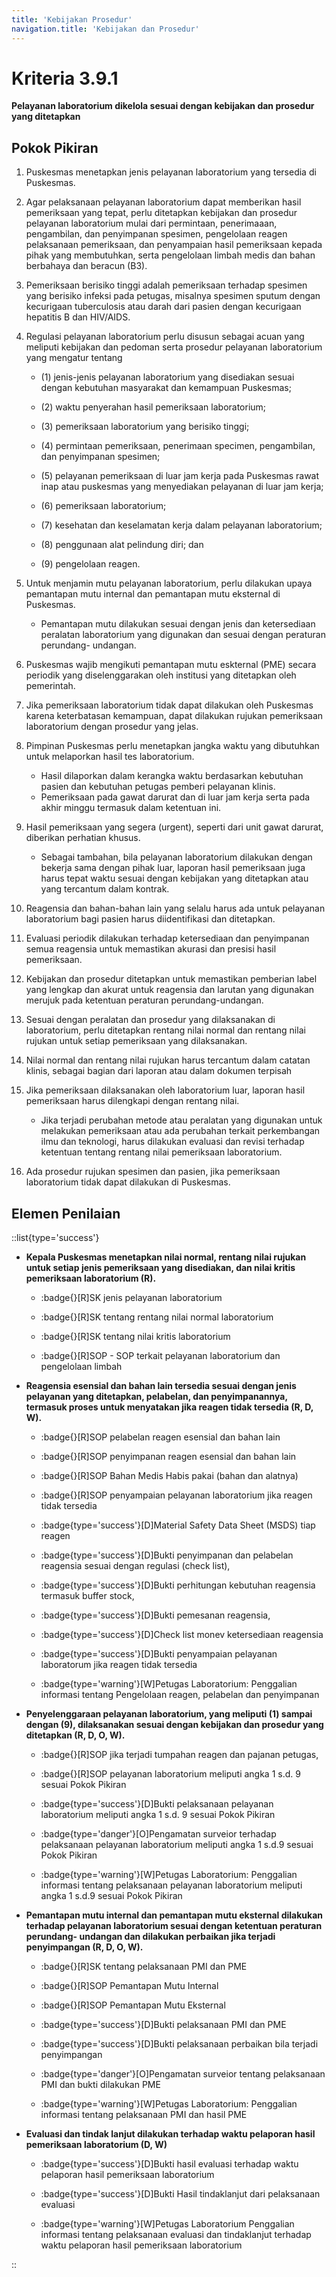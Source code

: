 ```yaml
---
title: 'Kebijakan Prosedur'
navigation.title: 'Kebijakan dan Prosedur'
---
```


# Kriteria 3.9.1 
**Pelayanan laboratorium dikelola sesuai dengan kebijakan dan prosedur yang ditetapkan** 

## Pokok Pikiran 

1. Puskesmas menetapkan jenis pelayanan laboratorium yang tersedia di Puskesmas. 

2. Agar pelaksanaan pelayanan laboratorium dapat memberikan hasil pemeriksaan yang tepat, perlu ditetapkan kebijakan dan prosedur pelayanan laboratorium mulai dari permintaan, penerimaaan, pengambilan, dan penyimpanan spesimen, pengelolaan reagen pelaksanaan pemeriksaan, dan penyampaian hasil pemeriksaan kepada pihak yang membutuhkan, serta pengelolaan limbah medis dan bahan berbahaya dan beracun (B3). 

3. Pemeriksaan berisiko tinggi adalah pemeriksaan terhadap spesimen yang berisiko infeksi pada petugas, misalnya spesimen sputum dengan kecurigaan tuberculosis atau darah dari pasien dengan kecurigaan hepatitis B dan HIV/AIDS. 

4. Regulasi pelayanan laboratorium perlu disusun  sebagai acuan yang meliputi kebijakan dan pedoman serta prosedur pelayanan laboratorium yang mengatur tentang 

    - (1) jenis-jenis pelayanan laboratorium yang disediakan sesuai dengan kebutuhan masyarakat dan kemampuan Puskesmas; 
    
    - (2) waktu 	penyerahan hasil pemeriksaan laboratorium; 

    - (3) pemeriksaan laboratorium yang berisiko tinggi; 

    - (4) permintaan pemeriksaan, penerimaan specimen, pengambilan, dan penyimpanan spesimen; 

    - (5) pelayanan pemeriksaan di luar jam kerja pada Puskesmas rawat inap atau puskesmas yang menyediakan pelayanan di luar jam kerja; 

    - (6) pemeriksaan laboratorium; 

    - (7) kesehatan dan keselamatan kerja dalam pelayanan laboratorium; 

    - (8) penggunaan alat pelindung diri; dan 

    - (9) pengelolaan reagen. 

5. Untuk menjamin mutu pelayanan laboratorium, perlu dilakukan upaya pemantapan mutu internal dan pemantapan mutu eksternal di Puskesmas. 

    - Pemantapan mutu dilakukan sesuai dengan jenis dan ketersediaan peralatan laboratorium yang digunakan dan sesuai dengan peraturan perundang- undangan. 

6. Puskesmas wajib mengikuti pemantapan mutu eskternal (PME) secara periodik yang diselenggarakan oleh institusi yang ditetapkan oleh pemerintah. 

7. Jika pemeriksaan laboratorium tidak dapat dilakukan oleh Puskesmas karena keterbatasan kemampuan, dapat dilakukan rujukan pemeriksaan laboratorium dengan prosedur yang jelas. 

8. Pimpinan Puskesmas perlu menetapkan jangka waktu yang dibutuhkan untuk melaporkan hasil tes laboratorium. 
   - Hasil dilaporkan dalam kerangka waktu berdasarkan kebutuhan pasien  dan  kebutuhan petugas pemberi pelayanan klinis. 
   - Pemeriksaan pada gawat darurat dan di luar jam kerja serta pada akhir minggu termasuk dalam ketentuan ini. 

9.  Hasil pemeriksaan yang segera (urgent), seperti dari unit gawat darurat, diberikan perhatian khusus. 
      - Sebagai tambahan, bila pelayanan laboratorium dilakukan dengan bekerja sama dengan pihak luar, laporan hasil pemeriksaan juga harus tepat waktu sesuai dengan kebijakan yang ditetapkan atau yang tercantum dalam kontrak. 
  
10. Reagensia dan bahan-bahan lain yang  selalu  harus ada untuk pelayanan laboratorium bagi pasien harus diidentifikasi dan ditetapkan. 

11. Evaluasi periodik dilakukan terhadap ketersediaan dan penyimpanan semua reagensia untuk memastikan akurasi dan presisi hasil pemeriksaan. 

12. Kebijakan dan prosedur ditetapkan untuk memastikan pemberian label yang lengkap dan akurat untuk reagensia dan larutan yang digunakan merujuk pada ketentuan peraturan perundang-undangan. 

13. Sesuai dengan peralatan dan prosedur yang dilaksanakan di laboratorium, perlu  ditetapkan rentang nilai normal dan rentang nilai rujukan untuk setiap pemeriksaan yang dilaksanakan. 

14. Nilai normal dan rentang nilai rujukan harus tercantum dalam catatan klinis, sebagai bagian dari laporan atau dalam dokumen terpisah 

15. Jika pemeriksaan dilaksanakan oleh laboratorium luar, laporan hasil pemeriksaan harus dilengkapi dengan rentang nilai. 

    - Jika terjadi perubahan metode atau peralatan yang digunakan  untuk melakukan pemeriksaan  atau ada perubahan terkait perkembangan ilmu dan teknologi, harus dilakukan evaluasi dan revisi terhadap ketentuan tentang rentang nilai pemeriksaan laboratorium. 

16. Ada prosedur rujukan spesimen dan pasien, jika pemeriksaan laboratorium tidak dapat dilakukan di Puskesmas. 
 	 

## Elemen Penilaian 
::list{type='success'}
- **Kepala Puskesmas menetapkan nilai normal, rentang nilai rujukan untuk setiap jenis pemeriksaan yang disediakan, dan nilai kritis pemeriksaan laboratorium (R).**

  - :badge{}[R]SK jenis pelayanan laboratorium 
  - :badge{}[R]SK tentang rentang nilai normal laboratorium 

  - :badge{}[R]SK tentang nilai kritis laboratorium 

  - :badge{}[R]SOP - SOP terkait pelayanan laboratorium dan pengelolaan limbah 

- **Reagensia esensial dan bahan lain tersedia sesuai dengan jenis pelayanan yang ditetapkan, pelabelan, dan penyimpanannya, termasuk proses untuk menyatakan jika reagen tidak tersedia (R, D, W).**

   - :badge{}[R]SOP pelabelan reagen esensial dan bahan lain 

   - :badge{}[R]SOP penyimpanan reagen esensial dan bahan lain 

   - :badge{}[R]SOP Bahan Medis Habis pakai (bahan dan alatnya) 

   - :badge{}[R]SOP penyampaian pelayanan laboratorium jika reagen tidak tersedia 

   - :badge{type='success'}[D]Material Safety Data Sheet (MSDS) tiap reagen 

   - :badge{type='success'}[D]Bukti penyimpanan dan pelabelan reagensia sesuai dengan regulasi (check list), 

   - :badge{type='success'}[D]Bukti perhitungan kebutuhan reagensia termasuk buffer stock, 

   - :badge{type='success'}[D]Bukti pemesanan reagensia, 

   - :badge{type='success'}[D]Check list monev ketersediaan reagensia 

   - :badge{type='success'}[D]Bukti penyampaian pelayanan laboratorum jika reagen tidak tersedia

   - :badge{type='warning'}[W]Petugas Laboratorium: Penggalian informasi tentang Pengelolaan reagen, pelabelan dan penyimpanan  

- **Penyelenggaraan pelayanan laboratorium, yang meliputi (1) sampai dengan (9), dilaksanakan sesuai dengan kebijakan dan prosedur yang ditetapkan (R, D, O, W).**

   - :badge{}[R]SOP jika terjadi tumpahan reagen dan pajanan petugas, 

   - :badge{}[R]SOP pelayanan laboratorium meliputi angka 1 s.d. 9 sesuai Pokok Pikiran 

   - :badge{type='success'}[D]Bukti pelaksanaan pelayanan laboratorium meliputi angka 1 s.d. 9 sesuai Pokok Pikiran 

   - :badge{type='danger'}[O]Pengamatan surveior terhadap pelaksanaan pelayanan laboratorium meliputi angka 1 s.d.9 sesuai Pokok Pikiran 

   - :badge{type='warning'}[W]Petugas Laboratorium: Penggalian informasi tentang pelaksanaan pelayanan laboratorium meliputi angka 1 s.d.9 sesuai Pokok Pikiran 

- **Pemantapan mutu internal dan pemantapan mutu eksternal dilakukan terhadap pelayanan laboratorium sesuai dengan ketentuan peraturan perundang- undangan dan dilakukan perbaikan jika terjadi penyimpangan (R, D, O, W).**

   - :badge{}[R]SK tentang pelaksanaan PMI dan PME 

   - :badge{}[R]SOP Pemantapan Mutu Internal 

   - :badge{}[R]SOP Pemantapan Mutu Eksternal  

   - :badge{type='success'}[D]Bukti pelaksanaan PMI dan PME 

   - :badge{type='success'}[D]Bukti pelaksanaan perbaikan bila terjadi penyimpangan 

   - :badge{type='danger'}[O]Pengamatan surveior tentang pelaksanaan PMI dan bukti dilakukan PME

   - :badge{type='warning'}[W]Petugas Laboratorium: Penggalian informasi tentang pelaksanaan PMI dan hasil PME 

- **Evaluasi dan tindak lanjut dilakukan terhadap waktu pelaporan hasil pemeriksaan laboratorium (D, W)**

  - :badge{type='success'}[D]Bukti hasil evaluasi terhadap waktu pelaporan hasil pemeriksaan laboratorium 

  - :badge{type='success'}[D]Bukti Hasil tindaklanjut dari pelaksanaan evaluasi 
  
  - :badge{type='warning'}[W]Petugas Laboratorium Penggalian informasi tentang pelaksanaan evaluasi dan tindaklanjut terhadap waktu pelaporan hasil pemeriksaan laboratorium 

::

